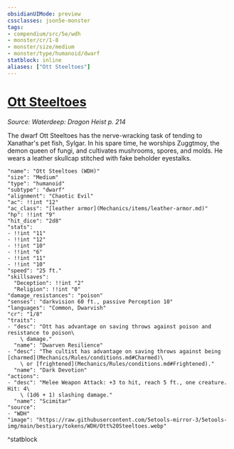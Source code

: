 ```yaml
---
obsidianUIMode: preview
cssclasses: json5e-monster
tags:
- compendium/src/5e/wdh
- monster/cr/1-8
- monster/size/medium
- monster/type/humanoid/dwarf
statblock: inline
aliases: ["Ott Steeltoes"]
---
```

# [Ott Steeltoes](Mechanics\bestiary\npc/ott-steeltoes-wdh.md)
*Source: Waterdeep: Dragon Heist p. 214*  

The dwarf Ott Steeltoes has the nerve-wracking task of tending to Xanathar's pet fish, Sylgar. In his spare time, he worships Zuggtmoy, the demon queen of fungi, and cultivates mushrooms, spores, and molds. He wears a leather skullcap stitched with fake beholder eyestalks.

```statblock
"name": "Ott Steeltoes (WDH)"
"size": "Medium"
"type": "humanoid"
"subtype": "dwarf"
"alignment": "Chaotic Evil"
"ac": !!int "12"
"ac_class": "[leather armor](Mechanics/items/leather-armor.md)"
"hp": !!int "9"
"hit_dice": "2d8"
"stats":
- !!int "11"
- !!int "12"
- !!int "10"
- !!int "6"
- !!int "11"
- !!int "10"
"speed": "25 ft."
"skillsaves":
  "Deception": !!int "2"
  "Religion": !!int "0"
"damage_resistances": "poison"
"senses": "darkvision 60 ft., passive Perception 10"
"languages": "Common, Dwarvish"
"cr": "1/8"
"traits":
- "desc": "Ott has advantage on saving throws against poison and resistance to poison\
    \ damage."
  "name": "Dwarven Resilience"
- "desc": "The cultist has advantage on saving throws against being [charmed](Mechanics/Rules/conditions.md#Charmed)\
    \ or [frightened](Mechanics/Rules/conditions.md#Frightened)."
  "name": "Dark Devotion"
"actions":
- "desc": "Melee Weapon Attack: +3 to hit, reach 5 ft., one creature. Hit: 4\
    \ (1d6 + 1) slashing damage."
  "name": "Scimitar"
"source":
- "WDH"
"image": "https://raw.githubusercontent.com/5etools-mirror-3/5etools-img/main/bestiary/tokens/WDH/Ott%20Steeltoes.webp"
```
^statblock